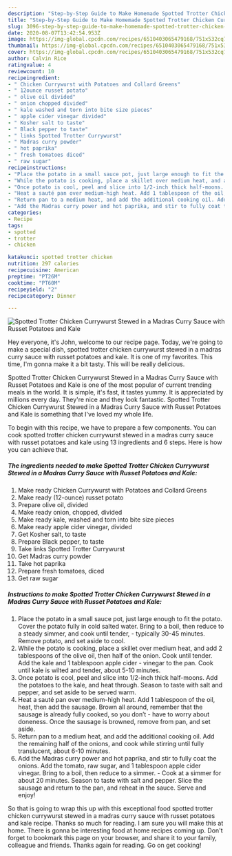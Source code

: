 ```yaml
---
description: "Step-by-Step Guide to Make Homemade Spotted Trotter Chicken Currywurst Stewed in a Madras Curry Sauce with Russet Potatoes and Kale"
title: "Step-by-Step Guide to Make Homemade Spotted Trotter Chicken Currywurst Stewed in a Madras Curry Sauce with Russet Potatoes and Kale"
slug: 3096-step-by-step-guide-to-make-homemade-spotted-trotter-chicken-currywurst-stewed-in-a-madras-curry-sauce-with-russet-potatoes-and-kale
date: 2020-08-07T13:42:54.953Z
image: https://img-global.cpcdn.com/recipes/6510403065479168/751x532cq70/spotted-trotter-chicken-currywurst-stewed-in-a-madras-curry-sauce-with-russet-potatoes-and-kale-recipe-main-photo.jpg
thumbnail: https://img-global.cpcdn.com/recipes/6510403065479168/751x532cq70/spotted-trotter-chicken-currywurst-stewed-in-a-madras-curry-sauce-with-russet-potatoes-and-kale-recipe-main-photo.jpg
cover: https://img-global.cpcdn.com/recipes/6510403065479168/751x532cq70/spotted-trotter-chicken-currywurst-stewed-in-a-madras-curry-sauce-with-russet-potatoes-and-kale-recipe-main-photo.jpg
author: Calvin Rice
ratingvalue: 4
reviewcount: 10
recipeingredient:
- " Chicken Currywurst with Potatoes and Collard Greens"
- " 12ounce russet potato"
- " olive oil divided"
- " onion chopped divided"
- " kale washed and torn into bite size pieces"
- " apple cider vinegar divided"
- " Kosher salt to taste"
- " Black pepper to taste"
- " links Spotted Trotter Currywurst"
- " Madras curry powder"
- " hot paprika"
- " fresh tomatoes diced"
- " raw sugar"
recipeinstructions:
- "Place the potato in a small sauce pot, just large enough to fit the potato. Cover the potato fully in cold salted water. Bring to a boil, then reduce to a steady simmer, and cook until tender, typically 30-45 minutes. Remove potato, and set aside to cool."
- "While the potato is cooking, place a skillet over medium heat, and add 2 tablespoons of the olive oil, then half of the onion. Cook until tender. Add the kale and 1 tablespoon apple cider vinegar to the pan. Cook until kale is wilted and tender, about 5-10 minutes."
- "Once potato is cool, peel and slice into 1/2-inch thick half-moons. Add the potatoes to the kale, and heat through. Season to taste with salt and pepper, and set aside to be served warm."
- "Heat a sauté pan over medium-high heat. Add 1 tablespoon of the oil, heat, then add the sausage. Brown all around, remember that the sausage is already fully cooked, so you don’t have to worry about doneness. Once the sausage is browned, remove from pan, and set aside."
- "Return pan to a medium heat, and add the additional cooking oil. Add the remaining half of the onions, and cook while stirring until fully translucent, about 6-10 minutes."
- "Add the Madras curry power and hot paprika, and stir to fully coat the onions. Add the tomato, raw sugar, and 1 tablespoon apple cider vinegar. Bring to a boil, then reduce to a simmer. Cook at a simmer for about 20 minutes. Season to taste with salt and pepper. Slice the sausage and return to the pan, and reheat in the sauce. Serve and enjoy!"
categories:
- Recipe
tags:
- spotted
- trotter
- chicken

katakunci: spotted trotter chicken 
nutrition: 297 calories
recipecuisine: American
preptime: "PT26M"
cooktime: "PT60M"
recipeyield: "2"
recipecategory: Dinner

---
```



![Spotted Trotter Chicken Currywurst Stewed in a Madras Curry Sauce with Russet Potatoes and Kale](https://img-global.cpcdn.com/recipes/6510403065479168/751x532cq70/spotted-trotter-chicken-currywurst-stewed-in-a-madras-curry-sauce-with-russet-potatoes-and-kale-recipe-main-photo.jpg)

Hey everyone, it's John, welcome to our recipe page. Today, we're going to make a special dish, spotted trotter chicken currywurst stewed in a madras curry sauce with russet potatoes and kale. It is one of my favorites. This time, I'm gonna make it a bit tasty. This will be really delicious.

Spotted Trotter Chicken Currywurst Stewed in a Madras Curry Sauce with Russet Potatoes and Kale is one of the most popular of current trending meals in the world. It is simple, it's fast, it tastes yummy. It is appreciated by millions every day. They're nice and they look fantastic. Spotted Trotter Chicken Currywurst Stewed in a Madras Curry Sauce with Russet Potatoes and Kale is something that I've loved my whole life.




To begin with this recipe, we have to prepare a few components. You can cook spotted trotter chicken currywurst stewed in a madras curry sauce with russet potatoes and kale using 13 ingredients and 6 steps. Here is how you can achieve that.

<!--inarticleads1-->

##### The ingredients needed to make Spotted Trotter Chicken Currywurst Stewed in a Madras Curry Sauce with Russet Potatoes and Kale:

1. Make ready  Chicken Currywurst with Potatoes and Collard Greens
1. Make ready  (12-ounce) russet potato
1. Prepare  olive oil, divided
1. Make ready  onion, chopped, divided
1. Make ready  kale, washed and torn into bite size pieces
1. Make ready  apple cider vinegar, divided
1. Get  Kosher salt, to taste
1. Prepare  Black pepper, to taste
1. Take  links Spotted Trotter Currywurst
1. Get  Madras curry powder
1. Take  hot paprika
1. Prepare  fresh tomatoes, diced
1. Get  raw sugar




<!--inarticleads2-->

##### Instructions to make Spotted Trotter Chicken Currywurst Stewed in a Madras Curry Sauce with Russet Potatoes and Kale:

1. Place the potato in a small sauce pot, just large enough to fit the potato. Cover the potato fully in cold salted water. Bring to a boil, then reduce to a steady simmer, and cook until tender, - typically 30-45 minutes. Remove potato, and set aside to cool.
1. While the potato is cooking, place a skillet over medium heat, and add 2 tablespoons of the olive oil, then half of the onion. Cook until tender. Add the kale and 1 tablespoon apple cider - vinegar to the pan. Cook until kale is wilted and tender, about 5-10 minutes.
1. Once potato is cool, peel and slice into 1/2-inch thick half-moons. Add the potatoes to the kale, and heat through. Season to taste with salt and pepper, and set aside to be served warm.
1. Heat a sauté pan over medium-high heat. Add 1 tablespoon of the oil, heat, then add the sausage. Brown all around, remember that the sausage is already fully cooked, so you don’t - have to worry about doneness. Once the sausage is browned, remove from pan, and set aside.
1. Return pan to a medium heat, and add the additional cooking oil. Add the remaining half of the onions, and cook while stirring until fully translucent, about 6-10 minutes.
1. Add the Madras curry power and hot paprika, and stir to fully coat the onions. Add the tomato, raw sugar, and 1 tablespoon apple cider vinegar. Bring to a boil, then reduce to a simmer. - Cook at a simmer for about 20 minutes. Season to taste with salt and pepper. Slice the sausage and return to the pan, and reheat in the sauce. Serve and enjoy!




So that is going to wrap this up with this exceptional food spotted trotter chicken currywurst stewed in a madras curry sauce with russet potatoes and kale recipe. Thanks so much for reading. I am sure you will make this at home. There is gonna be interesting food at home recipes coming up. Don't forget to bookmark this page on your browser, and share it to your family, colleague and friends. Thanks again for reading. Go on get cooking!
